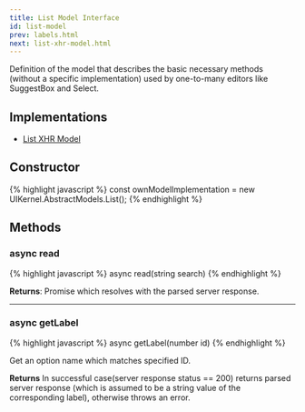 ```yaml
---
title: List Model Interface
id: list-model
prev: labels.html
next: list-xhr-model.html
---
```


Definition of the model that describes the basic necessary methods (without a specific implementation) used by one-to-many editors like SuggestBox and Select.

## Implementations

* [List XHR Model](list-xhr-model.html)

## Constructor

{% highlight javascript %}
  const ownModelImplementation = new UIKernel.AbstractModels.List();
{% endhighlight %}

## Methods

### async read

{% highlight javascript %}
 async read(string search)
{% endhighlight %}

**Returns**: Promise which resolves with the parsed server response.

---

### async getLabel

{% highlight javascript %}
 async getLabel(number id)
{% endhighlight %}

Get an option name which matches specified ID.

**Returns** In successful case(server response status == 200) returns parsed server response
(which is assumed to be a string value of the corresponding label), otherwise throws an error.
